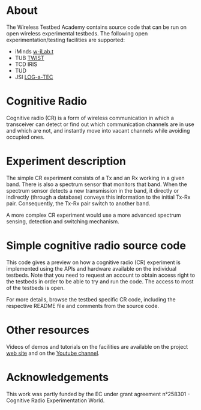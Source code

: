 About
=====

The Wireless Testbed Academy contains source code that can be run on open wireless experimental testbeds. The following open experimentation/testing facilities are supported:
* iMinds [w-iLab.t](http://doc.ilabt.iminds.be/ilabt-documentation/wilabfacility.html)
* TUB [TWIST](http://www.twist.tu-berlin.de/wiki)
* TCD IRIS
* TUD
* JSI [LOG-a-TEC](http://log-a-tec.eu/overview.html)

Cognitive Radio
===============
Cognitive radio (CR) is a form of wireless communication in which a transceiver can detect or find out which communication channels are in use and which are not, and instantly move into vacant channels while avoiding occupied ones.

Experiment description
======================
The simple CR experiment consists of a Tx and an Rx working in a given band. There is also a spectrum sensor that monitors that band. When the spectrum sensor detects a new transmission in the band, it directly or indirectly (through a database) conveys this information to the initial Tx-Rx pair. Consequently, the Tx-Rx pair switch to another band.

A more complex CR experiment would use a more advanced spectrum sensing, detection and switching mechanism.

Simple cognitive radio source code
==================================
This code gives a preview on how a cognitive radio (CR) experiment is implemented using the APIs and hardware available on the individual testbeds. Note that you need to request an account to obtain access right to the testbeds in order to be able to try and run the code. The access to most of the testbeds is open.

For more details, browse the testbed specific CR code, including the respective README file and comments from the source code.


Other resources
===============
Videos of demos and tutorials on the facilities are available on the project [web site](http://www.crew-project.eu/demos) and on the [Youtube channel](https://www.youtube.com/user/FP7ictCREW). 


Acknowledgements
================
This work was partly funded by the EC under grant agreement n°258301 - Cognitive Radio Experimentation World. 
